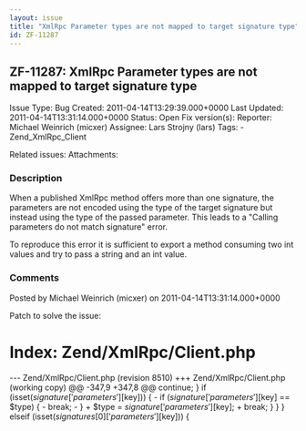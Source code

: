 ```yaml
---
layout: issue
title: "XmlRpc Parameter types are not mapped to target signature type"
id: ZF-11287
---
```


ZF-11287: XmlRpc Parameter types are not mapped to target signature type
------------------------------------------------------------------------

 Issue Type: Bug Created: 2011-04-14T13:29:39.000+0000 Last Updated: 2011-04-14T13:31:14.000+0000 Status: Open Fix version(s): 
 Reporter:  Michael Weinrich (micxer)  Assignee:  Lars Strojny (lars)  Tags: - Zend\_XmlRpc\_Client
 
 Related issues: 
 Attachments: 
### Description

When a published XmlRpc method offers more than one signature, the parameters are not encoded using the type of the target signature but instead using the type of the passed parameter. This leads to a "Calling parameters do not match signature" error.

To reproduce this error it is sufficient to export a method consuming two int values and try to pass a string and an int value.

 

 

### Comments

Posted by Michael Weinrich (micxer) on 2011-04-14T13:31:14.000+0000

Patch to solve the issue:

Index: Zend/XmlRpc/Client.php
=============================

--- Zend/XmlRpc/Client.php (revision 8510) +++ Zend/XmlRpc/Client.php (working copy) @@ -347,9 +347,8 @@ continue; } if (isset($signature['parameters'][$key])) { - if ($signature['parameters'][$key] == $type) { - break; - } + $type = $signature['parameters'][$key]; + break; } } } elseif (isset($signatures[0]['parameters'][$key])) {

 

 